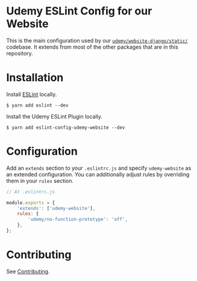 Udemy ESLint Config for our Website
===================================

This is the main configuration used by our 
[`udemy/website-django/static/`](https://github.com/udemy/website-django/tree/master/static/.eslintrc.js) codebase. 
It extends from most of the other packages that are in this repository.

# Installation

Install [ESLint](https://www.github.com/eslint/eslint) locally.

    $ yarn add eslint --dev

Install the Udemy ESLint Plugin locally.

    $ yarn add eslint-config-udemy-website --dev

# Configuration

Add an `extends` section to your `.eslintrc.js` and specify `udemy-website` as an extended configuration.
You can additionally adjust rules by overriding them in your `rules` section. 

```js
// At .eslintrc.js

module.exports = {
    'extends': ['udemy-website'],
    rules: {
        'udemy/no-function-prototype': 'off',
    },
};
```

# Contributing

See [Contributing](/README.md#contributing).